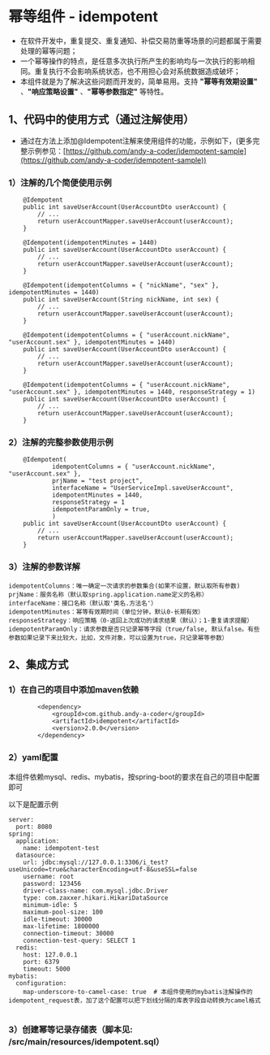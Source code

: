# 幂等组件 - idempotent
* 在软件开发中，重复提交、重复通知、补偿交易防重等场景的问题都属于需要处理的幂等问题；
* 一个幂等操作的特点，是任意多次执行所产生的影响均与一次执行的影响相同。重复执行不会影响系统状态，也不用担心会对系统数据造成破坏；
* 本组件就是为了解决这些问题而开发的，简单易用。支持 __"幂等有效期设置"__ 、__"响应策略设置"__ 、__"幂等参数指定"__ 等特性。

## 1、代码中的使用方式（通过注解使用）
* 通过在方法上添加@Idempotent注解来使用组件的功能，示例如下，(更多完整示例参见：[https://github.com/andy-a-coder/idempotent-sample](https://github.com/andy-a-coder/idempotent-sample))

### 1）注解的几个简便使用示例
```
    @Idempotent
    public int saveUserAccount(UserAccountDto userAccount) {
        // ...
        return userAccountMapper.saveUserAccount(userAccount);
    }
    
    @Idempotent(idempotentMinutes = 1440)
    public int saveUserAccount(UserAccountDto userAccount) {
        // ...
        return userAccountMapper.saveUserAccount(userAccount);
    }
    
    @Idempotent(idempotentColumns = { "nickName", "sex" }, idempotentMinutes = 1440)
    public int saveUserAccount(String nickName, int sex) {
        // ...        
        return userAccountMapper.saveUserAccount(userAccount);
    }

    @Idempotent(idempotentColumns = { "userAccount.nickName", "userAccount.sex" }, idempotentMinutes = 1440)
    public int saveUserAccount(UserAccountDto userAccount) {
        // ...       
        return userAccountMapper.saveUserAccount(userAccount);
    }
    
    @Idempotent(idempotentColumns = { "userAccount.nickName", "userAccount.sex" }, idempotentMinutes = 1440, responseStrategy = 1)
    public int saveUserAccount(UserAccountDto userAccount) {
        // ...       
        return userAccountMapper.saveUserAccount(userAccount);
    }

```
### 2）注解的完整参数使用示例
```
    @Idempotent(
            idempotentColumns = { "userAccount.nickName", "userAccount.sex" }, 
            prjName = "test project", 
            interfaceName = "UserServiceImpl.saveUserAccount", 
            idempotentMinutes = 1440, 
            responseStrategy = 1
            idempotentParamOnly = true, 
            )
    public int saveUserAccount(UserAccountDto userAccount) {
        // ...
        return userAccountMapper.saveUserAccount(userAccount);
    }

```
### 3）注解的参数详解
```
idempotentColumns：唯一确定一次请求的参数集合(如果不设置，默认取所有参数)
prjName：服务名称（默认取spring.application.name定义的名称）
interfaceName：接口名称（默认取'类名.方法名'）
idempotentMinutes：幂等有效期时间（单位分钟，默认0-长期有效）
responseStrategy：响应策略（0-返回上次成功的请求结果（默认）；1-重复请求提醒）
idempotentParamOnly：请求参数是否只记录幂等字段（true/false, 默认false。有些参数如果记录下来比较大，比如，文件对象，可以设置为true，只记录幂等参数）

```
## 2、集成方式
### 1）在自己的项目中添加maven依赖
```
        <dependency>
            <groupId>com.github.andy-a-coder</groupId>
            <artifactId>idempotent</artifactId>
            <version>2.0.0</version>
        </dependency>

```
### 2）yaml配置
本组件依赖mysql、redis、mybatis，按spring-boot的要求在自己的项目中配置即可

以下是配置示例

```
server:
  port: 8080
spring:
  application:
    name: idempotent-test
  datasource:
    url: jdbc:mysql://127.0.0.1:3306/i_test?useUnicode=true&characterEncoding=utf-8&useSSL=false
    username: root
    password: 123456
    driver-class-name: com.mysql.jdbc.Driver
    type: com.zaxxer.hikari.HikariDataSource
    minimum-idle: 5
    maximum-pool-size: 100
    idle-timeout: 30000
    max-lifetime: 1800000
    connection-timeout: 30000
    connection-test-query: SELECT 1
  redis:
    host: 127.0.0.1
    port: 6379
    timeout: 5000
mybatis:
  configuration:
    map-underscore-to-camel-case: true  # 本组件使用的mybatis注解操作的idempotent_request表，加了这个配置可以把下划线分隔的库表字段自动转换为camel格式
    
```

### 3）创建幂等记录存储表（脚本见: /src/main/resources/idempotent.sql）



